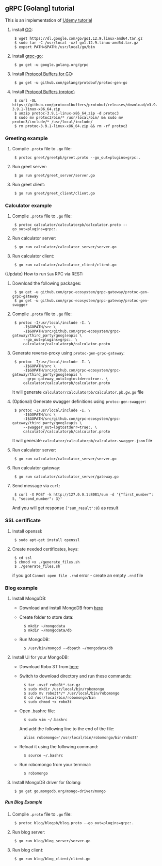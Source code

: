 ## gRPC [Golang] tutorial

This is an implementation of [Udemy tutorial](https://www.udemy.com/grpc-golang/)

1. install [GO](https://golang.org/):

        $ wget https://dl.google.com/go/go1.12.9.linux-amd64.tar.gz
        $ sudo tar -C /usr/local -xzf go1.12.9.linux-amd64.tar.gz
        $ export PATH=$PATH:/usr/local/go/bin

1. Install [grpc-go](https://github.com/grpc/grpc-go):

        $ go get -u google.golang.org/grpc

1. Install [Protocol Buffers for GO](https://github.com/golang/protobuf):

        $ go get -u github.com/golang/protobuf/protoc-gen-go

1. Install [Protocol Buffers (protoc)](https://github.com/protocolbuffers/protobuf/blob/master/src/README.md)

        $ curl -OL https://github.com/protocolbuffers/protobuf/releases/download/v3.9.1/protoc-3.9.1-linux-x86_64.zip
        $ unzip protoc-3.9.1-linux-x86_64.zip -d protoc3
        $ sudo mv protoc3/bin/* /usr/local/bin/ && sudo mv protoc3/include/* /usr/local/include/
        $ rm protoc-3.9.1-linux-x86_64.zip && rm -rf protoc3

### Greeting example

1. Compile `.proto` file to `.go` file:

        $ protoc greet/greetpb/greet.proto --go_out=plugins=grpc:.

1. Run greet server:

        $ go run greet/greet_server/server.go

1. Run greet client:

        $ go run greet/greet_client/client.go

### Calculator example

1. Compile `.proto` file to `.go` file:

        $ protoc calculator/calculatorpb/calculator.proto --go_out=plugins=grpc:.

1. Run calculator server:

        $ go run calculator/calculator_server/server.go

1. Run calculator client:

        $ go run calculator/calculator_client/client.go


(Update) How to run `Sum` RPC via REST:

1. Download the following packages:

        $ go get -u github.com/grpc-ecosystem/grpc-gateway/protoc-gen-grpc-gateway
        $ go get -u github.com/grpc-ecosystem/grpc-gateway/protoc-gen-swagger

1. Compile `.proto` file to `.go` file:

        $ protoc -I/usr/local/include -I. \
            -I$GOPATH/src \
            -I$GOPATH/src/github.com/grpc-ecosystem/grpc-gateway/third_party/googleapis \
            --go_out=plugins=grpc:. \
            calculator/calculatorpb/calculator.proto

1. Generate reverse-proxy using `protoc-gen-grpc-gateway`:

        $ protoc -I/usr/local/include -I. \
            -I$GOPATH/src \
            -I$GOPATH/src/github.com/grpc-ecosystem/grpc-gateway/third_party/googleapis \
            --grpc-gateway_out=logtostderr=true:. \
            calculator/calculatorpb/calculator.proto
    
    It will generate `calculator/calculatorpb/calculator.pb.gw.go` file

1. (Optional) Generate swagger definitions using `protoc-gen-swagger`:

        $ protoc -I/usr/local/include -I. \
            -I$GOPATH/src \
            -I$GOPATH/src/github.com/grpc-ecosystem/grpc-gateway/third_party/googleapis \
            --swagger_out=logtostderr=true:. \
            calculator/calculatorpb/calculator.proto

    It will generate `calculator/calculatorpb/calculator.swagger.json` file

1. Run calculator server:

        $ go run calculator/calculator_server/server.go

1. Run calculator gateway:

        $ go run calculator/calculator_server/gateway.go

1. Send message via `curl`:

        $ curl -X POST -k http://127.0.0.1:8081/sum -d '{"first_number": 5, "second_number": 3}'

    And you will get response `{"sum_result":8}` as result

### SSL certificate

1. Install openssl:

        $ sudo apt-get install openssl

2. Create needed certificates, keys:

        $ cd ssl
        $ chmod +x ./generate_files.sh
        $ ./generate_files.sh

    if you got `Cannot open file .rnd` error - create an empty `.rnd` file

### Blog example

1. Install MongoDB:

    * Download and install MongoDB from [here](https://www.mongodb.com/download-center/community)

    * Create folder to store data:

            $ mkdir ~/mongodata
            $ mkdir ~/mongodata/db

    * Run MongoDB:

            $ /usr/bin/mongod --dbpath ~/mongodata/db

1. Install UI for your MongoDB:

    * Download Robo 3T from [here](https://robomongo.org/download)

    * Switch to download directory and run these commands:

            $ tar -xvzf robo3t*.tar.gz
            $ sudo mkdir /usr/local/bin/robomongo
            $ sudo mv robo3t*/* /usr/local/bin/robomongo
            $ cd /usr/local/bin/robomongo/bin
            $ sudo chmod +x robo3t

    * Open .bashrc file:

            $ sudo vim ~/.bashrc

      And add the following line to the end of the file:

            alias robomongo='/usr/local/bin/robomongo/bin/robo3t'

    * Reload it using the following command:

            $ source ~/.bashrc

    * Run robomongo from your terminal:

            $ robomongo

1. Install MongoDB driver for Golang:

        $ go get go.mongodb.org/mongo-driver/mongo

##### Run Blog Example

1. Compile `.proto` file to `.go` file:

        $ protoc blog/blogpb/blog.proto --go_out=plugins=grpc:.

1. Run blog server:

        $ go run blog/blog_server/server.go

1. Run blog client:

        $ go run blog/blog_client/client.go